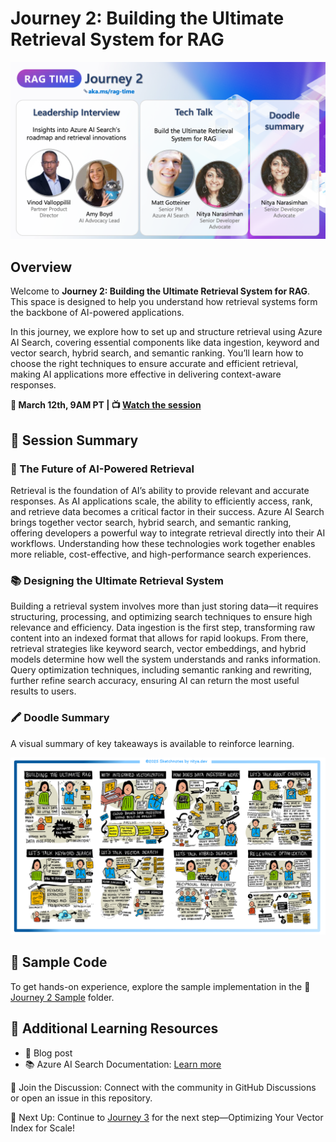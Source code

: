 # Journey 2: Building the Ultimate Retrieval System for RAG

![Journey 2 Context](./../images/j2.png)

## Overview

Welcome to **Journey 2: Building the Ultimate Retrieval System for RAG**. This space is designed to help you understand how retrieval systems form the backbone of AI-powered applications.

In this journey, we explore how to set up and structure retrieval using Azure AI Search, covering essential components like data ingestion, keyword and vector search, hybrid search, and semantic ranking. You’ll learn how to choose the right techniques to ensure accurate and efficient retrieval, making AI applications more effective in delivering context-aware responses.

**📅 March 12th, 9AM PT | 📺 [Watch the session](https://aka.ms/rag-time/journey2)**

## 🎥 Session Summary

### 🎥 The Future of AI-Powered Retrieval

Retrieval is the foundation of AI’s ability to provide relevant and accurate responses. As AI applications scale, the ability to efficiently access, rank, and retrieve data becomes a critical factor in their success. Azure AI Search brings together vector search, hybrid search, and semantic ranking, offering developers a powerful way to integrate retrieval directly into their AI workflows. Understanding how these technologies work together enables more reliable, cost-effective, and high-performance search experiences.

### 📚 Designing the Ultimate Retrieval System

Building a retrieval system involves more than just storing data—it requires structuring, processing, and optimizing search techniques to ensure high relevance and efficiency. Data ingestion is the first step, transforming raw content into an indexed format that allows for rapid lookups. From there, retrieval strategies like keyword search, vector embeddings, and hybrid models determine how well the system understands and ranks information. Query optimization techniques, including semantic ranking and rewriting, further refine search accuracy, ensuring AI can return the most useful results to users.

### 🖍 Doodle Summary

A visual summary of key takeaways is available to reinforce learning.

![Doodle summary journey 2](./../images/visuals/J2-recap.png)

## 📂 Sample Code

To get hands-on experience, explore the sample implementation in the 📂 [Journey 2 Sample](./sample/) folder.

## 🔗 Additional Learning Resources

- 📖 Blog post
- 📚 Azure AI Search Documentation: [Learn more](https://learn.microsoft.com/en-us/azure/search/)

💬 Join the Discussion: Connect with the community in GitHub Discussions or open an issue in this repository.

🚀 Next Up: Continue to [Journey 3](./../Journey%203%20-%20Optimize%20your%20Vector%20Index%20for%20Scale) for the next step—Optimizing Your Vector Index for Scale!